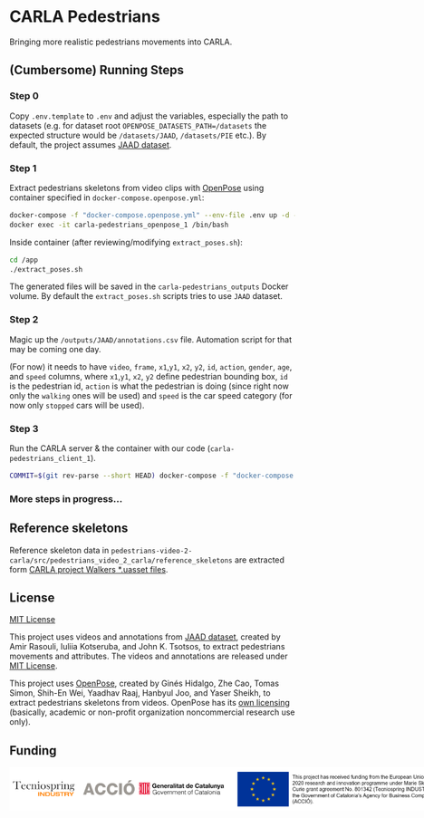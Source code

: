 # CARLA Pedestrians
Bringing more realistic pedestrians movements into CARLA.

## (Cumbersome) Running Steps

### Step 0
Copy `.env.template` to `.env` and adjust the variables, especially the path to datasets (e.g. for dataset root `OPENPOSE_DATASETS_PATH=/datasets` the expected structure would be `/datasets/JAAD`, `/datasets/PIE` etc.). By default, the project assumes [JAAD dataset](https://data.nvision2.eecs.yorku.ca/JAAD_dataset/).

### Step 1
Extract pedestrians skeletons from video clips with [OpenPose](https://github.com/CMU-Perceptual-Computing-Lab/openpose) using container specified in `docker-compose.openpose.yml`:

```sh
docker-compose -f "docker-compose.openpose.yml" --env-file .env up -d --build
docker exec -it carla-pedestrians_openpose_1 /bin/bash
```

Inside container (after reviewing/modifying `extract_poses.sh`):
```sh
cd /app
./extract_poses.sh
```

The generated files will be saved in the `carla-pedestrians_outputs` Docker volume. By default the `extract_poses.sh` scripts tries to use `JAAD` dataset.

### Step 2
Magic up the `/outputs/JAAD/annotations.csv` file. Automation script for that may be coming one day.

(For now) it needs to have `video`, `frame`, `x1`,`y1`, `x2`, `y2`, `id`, `action`, `gender`, `age`, and `speed` columns, where `x1`,`y1`, `x2`, `y2` define pedestrian bounding box, `id` is the pedestrian id, `action` is what the pedestrian is doing (since right now only the `walking` ones will be used) and `speed` is the car speed category (for now only `stopped` cars will be used).

### Step 3
Run the CARLA server & the container with our code (`carla-pedestrians_client_1`).

```sh
COMMIT=$(git rev-parse --short HEAD) docker-compose -f "docker-compose.yml" --env-file .env up -d --build
```

### More steps in progress...

## Reference skeletons
Reference skeleton data in `pedestrians-video-2-carla/src/pedestrians_video_2_carla/reference_skeletons` are extracted form [CARLA project Walkers *.uasset files](https://bitbucket.org/carla-simulator/carla-content).

## License
[MIT License](https://github.com/wielgosz-info/carla-pedestrians/blob/main/LICENSE)

This project uses videos and annotations from [JAAD dataset](https://data.nvision2.eecs.yorku.ca/JAAD_dataset/), created by Amir Rasouli, Iuliia Kotseruba, and John K. Tsotsos, to extract pedestrians movements and attributes. The videos and annotations are released under [MIT License](https://github.com/ykotseruba/JAAD/blob/JAAD_2.0/LICENSE).

This project uses [OpenPose](https://github.com/CMU-Perceptual-Computing-Lab/openpose), created by Ginés Hidalgo, Zhe Cao, Tomas Simon, Shih-En Wei, Yaadhav Raaj, Hanbyul Joo, and Yaser Sheikh, to extract pedestrians skeletons from videos. OpenPose has its [own licensing](https://github.com/CMU-Perceptual-Computing-Lab/openpose/blob/master/LICENSE) (basically, academic or non-profit organization noncommercial research use only).

## Funding

<div style="display: flex; align-items:center; gap: 0.16cm; background: #fff; border-left: 0.16cm solid #fff; height: 2cm;">
<img src="pedestrians-video-2-carla/docs/_static/images/logos/Logo Tecniospring INDUSTRY_white.JPG" alt="Tecniospring INDUSTRY" width="806" height="195" style="height: 35%; width: auto;">
<img src="pedestrians-video-2-carla/docs/_static/images/logos/ACCIO_horizontal.PNG" alt="ACCIÓ Government of Catalonia" width="838" height="123" style="height: 52%; width: auto;">
<img src="pedestrians-video-2-carla/docs/_static/images/logos/EU_emblem_and_funding_declaration_EN.PNG" alt="This project has received funding from the European Union's Horizon 2020 research and innovation programme under Marie Skłodowska-Curie grant agreement No. 801342 (Tecniospring INDUSTRY) and the Government of Catalonia's Agency for Business Competitiveness (ACCIÓ)." width="877" height="169" style="height: 100%; width: auto;">
</div>
